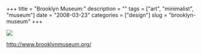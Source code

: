 +++
title = "Brooklyn Museum:"
description = ""
tags = ["art", "minimalist", "museum"]
date = "2008-03-23"
categories = ["design"]
slug = "brooklyn-museum"
+++


 

  <div id="screens-thumbs" class="clearfix">
    <div class="txt-center" id="design-submission"><a href="http://www.brooklynmuseum.org/"><img id='bluga-thumbnail-792' class='bluga-thumbnail large' src='//media.konigi.com/bluga/
wt47f2778aec89d_0.jpg'/></a></div>  
  </div>   
<p><a href="http://www.brooklynmuseum.org/">http://www.brooklynmuseum.org/</a></p>





